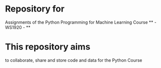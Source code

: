 # Repository for
Assignments of the Python Programming for Machine Learning Course ** - WS1920 - **

# This repository aims
to collaborate, share and store code and data for the Python Course
